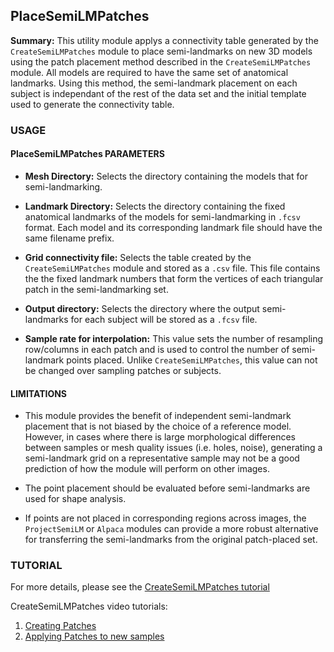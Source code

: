 ## PlaceSemiLMPatches
**Summary:** This utility module applys a connectivity table generated by the `CreateSemiLMPatches` module to place semi-landmarks on new 3D models using the patch placement method described in the `CreateSemiLMPatches` module. All models are required to have the same set of anatomical landmarks. Using this method, the semi-landmark placement on each subject is independant of the rest of the data set and the initial template used to generate the connectivity table.

### USAGE 

#### PlaceSemiLMPatches PARAMETERS

* __Mesh Directory:__ Selects the directory containing the models that for semi-landmarking.

* __Landmark Directory:__ Selects the directory containing the fixed anatomical landmarks of the models for semi-landmarking in `.fcsv` format. Each model and its corresponding landmark file should have the same filename prefix.

* __Grid connectivity file:__ Selects the table created by the `CreateSemiLMPatches` module and stored as a `.csv` file. This file contains the the fixed landmark numbers that form the vertices of each triangular patch in the semi-landmarking set.

* __Output directory:__ Selects the directory where the output semi-landmarks for each subject will be stored as a `.fcsv` file.

* __Sample rate for interpolation:__ This value sets the number of resampling row/columns in each patch and is used to control the number of semi-landmark points placed. Unlike `CreateSemiLMPatches`, this value can not be changed over sampling patches or subjects.

#### LIMITATIONS
* This module provides the benefit of independent semi-landmark placement that is not biased by the choice of a reference model. However, in cases where there is large morphological differences between samples or mesh quality issues (i.e. holes, noise), generating a semi-landmark grid on a representative sample may not be a good prediction of how the module will perform on other images.

* The point placement should be evaluated before semi-landmarks are used for shape analysis.

* If points are not placed in corresponding regions across images, the `ProjectSemiLM` or `Alpaca` modules can provide a more robust alternative for transferring the semi-landmarks from the original patch-placed set.


### TUTORIAL
For more details, please see the [CreateSemiLMPatches tutorial](https://github.com/SlicerMorph/Tutorials/tree/main/CreateSemiLMPatches)

CreateSemiLMPatches video tutorials:
1. [Creating Patches](https://www.youtube.com/watch?v=SArudRq-M4A)
2. [Applying Patches to new samples](https://www.youtube.com/watch?v=UD2tmFuaSJg)







